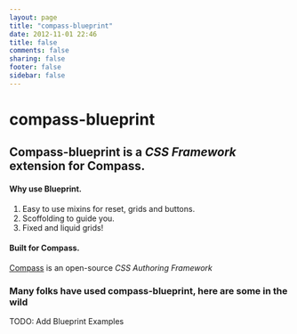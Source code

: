 ```yaml
---
layout: page
title: "compass-blueprint"
date: 2012-11-01 22:46
title: false
comments: false
sharing: false
footer: false
sidebar: false
---
```


<h1 class="logo">compass-blueprint</h1>

## **Compass-blueprint** is a *CSS Framework* extension for Compass.

#### Why use Blueprint.
1. Easy to use mixins for reset, grids and buttons.
2. Scoffolding to guide you.
3. Fixed and liquid grids!

#### Built for Compass.
[Compass](http://compass-style.org) is an open-source *CSS Authoring Framework*

### Many folks have used compass-blueprint, here are some in the wild

TODO: Add Blueprint Examples